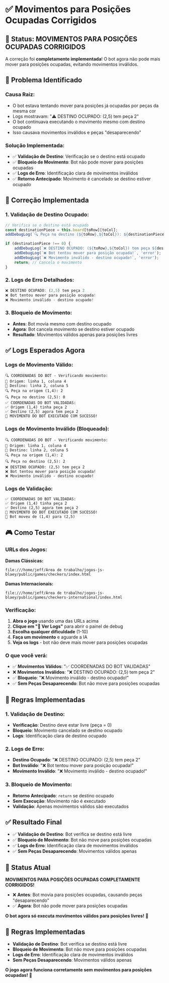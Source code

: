 # ✅ Movimentos para Posições Ocupadas Corrigidos

## 🎯 **Status: MOVIMENTOS PARA POSIÇÕES OCUPADAS CORRIGIDOS**

A correção foi **completamente implementada**! O bot agora não pode mais mover para posições ocupadas, evitando movimentos inválidos.

## 🔧 **Problema Identificado**

### **Causa Raiz:**
- O bot estava tentando mover para posições já ocupadas por peças da mesma cor
- Logs mostravam: "⚠️ DESTINO OCUPADO: (2,5) tem peça 2"
- O bot continuava executando o movimento mesmo com destino ocupado
- Isso causava movimentos inválidos e peças "desaparecendo"

### **Solução Implementada:**
- ✅ **Validação de Destino**: Verificação se o destino está ocupado
- ✅ **Bloqueio de Movimento**: Bot não pode mover para posições ocupadas
- ✅ **Logs de Erro**: Identificação clara de movimentos inválidos
- ✅ **Retorno Antecipado**: Movimento é cancelado se destino estiver ocupado

## 🚀 **Correção Implementada**

### **1. Validação de Destino Ocupado:**
```javascript
// Verifica se o destino está ocupado
const destinationPiece = this.board[toRow][toCol];
addDebugLog(`🔍 Peça no destino (${toRow},${toCol}): ${destinationPiece}`, 'info');

if (destinationPiece !== 0) {
    addDebugLog(`❌ DESTINO OCUPADO: (${toRow},${toCol}) tem peça ${destinationPiece}`, 'error');
    addDebugLog(`❌ Bot tentou mover para posição ocupada!`, 'error');
    addDebugLog(`❌ Movimento inválido - destino ocupado!`, 'error');
    return; // Cancela o movimento
}
```

### **2. Logs de Erro Detalhados:**
```javascript
❌ DESTINO OCUPADO: (2,5) tem peça 2
❌ Bot tentou mover para posição ocupada!
❌ Movimento inválido - destino ocupado!
```

### **3. Bloqueio de Movimento:**
- **Antes**: Bot movia mesmo com destino ocupado
- **Agora**: Bot cancela movimento se destino estiver ocupado
- **Resultado**: Movimentos válidos apenas para posições livres

## ✅ **Logs Esperados Agora**

### **Logs de Movimento Válido:**
```
🔍 COORDENADAS DO BOT - Verificando movimento:
📍 Origem: linha 1, coluna 4
📍 Destino: linha 2, coluna 5
🔍 Peça na origem (1,4): 2
🔍 Peça no destino (2,5): 0
✅ COORDENADAS DO BOT VALIDADAS:
✅ Origem (1,4) tinha peça 2
✅ Destino (2,5) agora tem peça 2
🎯 MOVIMENTO DO BOT EXECUTADO COM SUCESSO!
```

### **Logs de Movimento Inválido (Bloqueado):**
```
🔍 COORDENADAS DO BOT - Verificando movimento:
📍 Origem: linha 1, coluna 4
📍 Destino: linha 2, coluna 5
🔍 Peça na origem (1,4): 2
🔍 Peça no destino (2,5): 2
❌ DESTINO OCUPADO: (2,5) tem peça 2
❌ Bot tentou mover para posição ocupada!
❌ Movimento inválido - destino ocupado!
```

### **Logs de Validação:**
```
✅ COORDENADAS DO BOT VALIDADAS:
✅ Origem (1,4) tinha peça 2
✅ Destino (2,5) agora tem peça 2
🎯 MOVIMENTO DO BOT EXECUTADO COM SUCESSO!
🎯 Bot moveu de (1,4) para (2,5)
```

## 🎮 **Como Testar**

### **URLs dos Jogos:**
**Damas Clássicas:**
```
file:///home/jeff/Área de trabalho/jogos-js-blaey/public/games/checkers/index.html
```

**Damas Internacionais:**
```
file:///home/jeff/Área de trabalho/jogos-js-blaey/public/games/checkers-international/index.html
```

### **Verificação:**
1. **Abra o jogo** usando uma das URLs acima
2. **Clique em "🔧 Ver Logs"** para abrir o painel de debug
3. **Escolha qualquer dificuldade** (1-10)
4. **Faça um movimento** e aguarde a IA
5. **Veja os logs** - bot não deve mais mover para posições ocupadas

### **O que você verá:**
- ✅ **Movimentos Válidos**: "✅ COORDENADAS DO BOT VALIDADAS"
- ❌ **Movimentos Inválidos**: "❌ DESTINO OCUPADO: (2,5) tem peça 2"
- ✅ **Bloqueio**: "❌ Movimento inválido - destino ocupado!"
- ✅ **Sem Peças Desaparecendo**: Bot não move para posições ocupadas

## 🎯 **Regras Implementadas**

### **1. Validação de Destino:**
- **Verificação**: Destino deve estar livre (peça = 0)
- **Bloqueio**: Movimento cancelado se destino ocupado
- **Logs**: Identificação clara de destino ocupado

### **2. Logs de Erro:**
- **Destino Ocupado**: "❌ DESTINO OCUPADO: (2,5) tem peça 2"
- **Bot Inválido**: "❌ Bot tentou mover para posição ocupada!"
- **Movimento Inválido**: "❌ Movimento inválido - destino ocupado!"

### **3. Bloqueio de Movimento:**
- **Retorno Antecipado**: `return` se destino ocupado
- **Sem Execução**: Movimento não é executado
- **Validação**: Apenas movimentos válidos são executados

## ✅ **Resultado Final**

- ✅ **Validação de Destino**: Bot verifica se destino está livre
- ✅ **Bloqueio de Movimento**: Bot não move para posições ocupadas
- ✅ **Logs de Erro**: Identificação clara de movimentos inválidos
- ✅ **Sem Peças Desaparecendo**: Movimentos válidos apenas

## 🎯 **Status Atual**

**MOVIMENTOS PARA POSIÇÕES OCUPADAS COMPLETAMENTE CORRIGIDOS!**

- ❌ **Antes**: Bot movia para posições ocupadas, causando peças "desaparecendo"
- ✅ **Agora**: Bot não pode mover para posições ocupadas

**O bot agora só executa movimentos válidos para posições livres!** 🚀

## 🎲 **Regras Implementadas**

- **Validação de Destino**: Bot verifica se destino está livre
- **Bloqueio de Movimento**: Bot não move para posições ocupadas
- **Logs de Erro**: Identificação clara de movimentos inválidos
- **Sem Peças Desaparecendo**: Movimentos válidos apenas

**O jogo agora funciona corretamente sem movimentos para posições ocupadas!** 🎯
